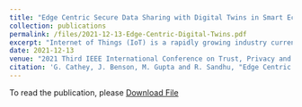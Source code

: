 ```yaml
---
title: "Edge Centric Secure Data Sharing with Digital Twins in Smart Ecosystems"
collection: publications
permalink: /files/2021-12-13-Edge-Centric-Digital-Twins.pdf
excerpt: "Internet of Things (IoT) is a rapidly growing industry currently being integrated into both consumer and industrial environments on a wide scale. While the technology is available and deployment has a low barrier of entry in future applications, proper security frameworks are still at infancy stage and are being developed to fit varied implementations and device architectures. Further, the need for edge centric mechanisms are critical to offer security in real time smart connected applications with minimal or negligible overhead. In this paper, we propose a novel approach of data security by using multiple device shadows (aka digital twins) for a single physical object. These twins are paramount to separate data among different virtual objects based on tags assigned on-the-fly, and are used to limit access to different data points by authorized users/applications only. The novelty of the proposed architecture resides in the attachment of dynamic tags to key-value pairs reported by physical devices in the system. We further examine the advantages of tagging data in a digital twin system, and the performance impacts of the proposed data separation scheme. The proposed solution is deployed at the edge, supporting low latency and real time security mechanisms with minimal overhead, and is light-weight as reflected by captured performance metrics."
date: 2021-12-13
venue: "2021 Third IEEE International Conference on Trust, Privacy and Security in Intelligent Systems and Applications (TPS-ISA)"
citation: 'G. Cathey, J. Benson, M. Gupta and R. Sandhu, "Edge Centric Secure Data Sharing with Digital Twins in Smart Ecosystems," 2021 Third IEEE International Conference on Trust, Privacy and Security in Intelligent Systems and Applications (TPS-ISA), Atlanta, GA, USA, 2021, pp. 70-79, doi: 10.1109/TPSISA52974.2021.00008'
---
```


To read the publication, please <a href="files/2021-12-13-Edge-Centric-Digital-Twins.pdf">Download File</a>
